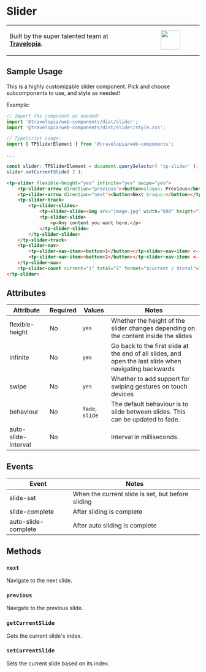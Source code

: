 # Slider

<table width="100%">
	<tr>
		<td align="left" width="70%">
        <p>Built by the super talented team at <strong><a href="https://www.travelopia.com/work-with-us/">Travelopia</a></strong>.</p>
		</td>
		<td align="center" width="30%">
			<img src="https://www.travelopia.com/wp-content/themes/travelopia/assets/svg/logo-travelopia-circle.svg" width="50" />
		</td>
	</tr>
</table>

## Sample Usage

This is a highly customizable slider component. Pick and choose subcomponents to use, and style as needed!

Example:

```js
// Import the component as needed:
import '@travelopia/web-components/dist/slider';
import '@travelopia/web-components/dist/slider/style.css';

// TypeScript usage:
import { TPSliderElement } from '@travelopia/web-components';

...

const slider: TPSliderElement = document.querySelector( 'tp-slider' );
slider.setCurrentSlide( 2 );
```

```html
<tp-slider flexible-height="yes" infinite="yes" swipe="yes">
	<tp-slider-arrow direction="previous"><button>&laquo; Previous</button></tp-slider-arrow> <-- There must be a button inside this component
	<tp-slider-arrow direction="next"><button>Next &raquo;</button></tp-slider-arrow> <-- There must be a button inside this component
	<tp-slider-track>
		<tp-slider-slides>
			<tp-slider-slide><img src="image.jpg" width="600" height="300" alt=""></tp-slider-slide>
			<tp-slider-slide>
				<p>Any content you want here.</p>
			</tp-slider-slide>
		</tp-slider-slides>
	</tp-slider-track>
	<tp-slider-nav>
		<tp-slider-nav-item><button>1</button></tp-slider-nav-item> <-- There must be a button inside this component
		<tp-slider-nav-item><button>2</button></tp-slider-nav-item> <-- There must be a button inside this component
	</tp-slider-nav>
	<tp-slider-count current="1" total="2" format="$current / $total">1 / 2</tp-slider-count>
</tp-slider>
```

## Attributes

| Attribute           | Required | Values          | Notes                                                                                                  |
|---------------------|----------|-----------------|--------------------------------------------------------------------------------------------------------|
| flexible-height     | No       | `yes`           | Whether the height of the slider changes depending on the content inside the slides                    |
| infinite            | No       | `yes`           | Go back to the first slide at the end of all slides, and open the last slide when navigating backwards |
| swipe               | No       | `yes`           | Whether to add support for swiping gestures on touch devices                                           |
| behaviour           | No       | `fade`, `slide` | The default behaviour is to slide between slides. This can be updated to fade.                         |
| auto-slide-interval | No       | <interval>      | Interval in milliseconds.                                                                              |

## Events

| Event               | Notes                                            |
|---------------------|--------------------------------------------------|
| slide-set           | When the current slide is set, but before sliding |
| slide-complete      | After sliding is complete                        |
| auto-slide-complete | After auto sliding is complete                   |

## Methods

### `next`

Navigate to the next slide.

### `previous`

Navigate to the previous slide.

### `getCurrentSlide`

Gets the current slide's index.

### `setCurrentSlide`

Sets the current slide based on its index.
